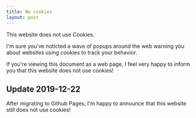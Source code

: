 ```yaml
---
title: No cookies
layout: post
---
```


This website does not use Cookies.

I'm sure you've noticted a wave of popups around the web warning you
about websites using cookies to track your behavior.

If you're viewing this document as a web page, I feel very happy to
inform you that this website does not use cookies!

## Update 2019-12-22

After migrating to Github Pages, I'm happy to announce that this website
still does not use cookies!
